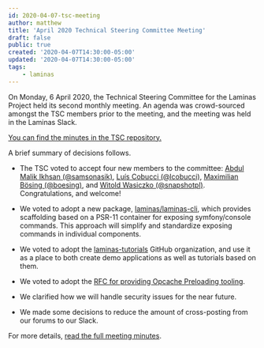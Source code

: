 ```yaml
---
id: 2020-04-07-tsc-meeting
author: matthew
title: 'April 2020 Technical Steering Committee Meeting'
draft: false
public: true
created: '2020-04-07T14:30:00-05:00'
updated: '2020-04-07T14:30:00-05:00'
tags:
    - laminas
---
```


On Monday, 6 April 2020, the Technical Steering Committee for the Laminas
Project held its second monthly meeting. An agenda was crowd-sourced amongst the
TSC members prior to the meeting, and the meeting was held in the Laminas Slack.

[You can find the minutes in the TSC repository.](https://github.com/laminas/technical-steering-committee/blob/master/meetings/minutes/2020-04-06-TSC-Minutes.md)

A brief summary of decisions follows.

<!--- EXTENDED -->

- The TSC voted to accept four new members to the committee: 
  [Abdul Malik Ikhsan (@samsonasik)](https://github.com/samsonasik),
  [Luís Cobucci (@lcobucci)](https://github.com/lcobucci),
  [Maximilian Bösing (@boesing)](https://github.com/boesing), and
  [Witold Wasiczko (@snapshotpl)](https://github.com/snapshotpl).
  Congratulations, and welcome!

- We voted to adopt a new package, [laminas/laminas-cli](https://github.com/laminas/laminas-cli),
  which provides scaffolding based on a PSR-11 container for exposing
  symfony/console commands.  This approach will simplify and standardize
  exposing commands in individual components.

- We voted to adopt the [laminas-tutorials](https://github.com/laminas-tutorials)
  GitHub organization, and use it as a place to both create demo applications as
  well as tutorials based on them.

- We voted to adopt the [RFC for providing Opcache Preloading tooling](https://discourse.laminas.dev/t/rfc-opache-preloading-for-mezzio-and-mvc/1442).

- We clarified how we will handle security issues for the near future.

- We made some decisions to reduce the amount of cross-posting from our forums
  to our Slack.

For more details, [read the full meeting minutes](https://github.com/laminas/technical-steering-committee/blob/master/meetings/minutes/2020-04-06-TSC-Minutes.md).
